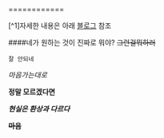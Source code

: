 
============




[^1]자세한 내용은 아래 [블로그](http://blog.naver.com/vitalkey) 참조  


####네가 원하는 것이 진짜로 뭐야? ~~그런걸뭐하러~~

```
잘 안되네 
```





*마음가는대로* 

**정말 모르겠다면**

***현실은 환상과 다르다***


~~**마음**~~


